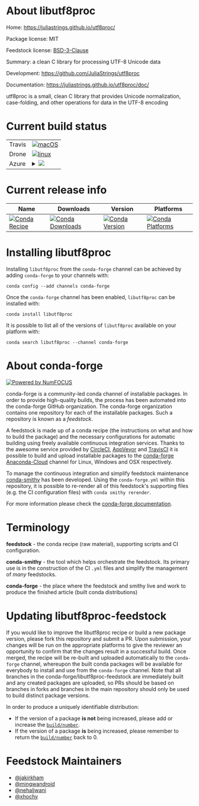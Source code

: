 About libutf8proc
=================

Home: https://juliastrings.github.io/utf8proc/

Package license: MIT

Feedstock license: [BSD-3-Clause](https://github.com/conda-forge/libutf8proc-feedstock/blob/master/LICENSE.txt)

Summary: a clean C library for processing UTF-8 Unicode data

Development: https://github.com/JuliaStrings/utf8proc

Documentation: https://juliastrings.github.io/utf8proc/doc/

utf8proc is a small, clean C library that provides Unicode normalization,
case-folding, and other operations for data in the UTF-8 encoding


Current build status
====================


<table><tr>
    <td>Travis</td>
    <td>
      <a href="https://travis-ci.com/conda-forge/libutf8proc-feedstock">
        <img alt="macOS" src="https://img.shields.io/travis/com/conda-forge/libutf8proc-feedstock/master.svg?label=macOS">
      </a>
    </td>
  </tr><tr>
    <td>Drone</td>
    <td>
      <a href="https://cloud.drone.io/conda-forge/libutf8proc-feedstock">
        <img alt="linux" src="https://img.shields.io/drone/build/conda-forge/libutf8proc-feedstock/master.svg?label=Linux">
      </a>
    </td>
  </tr>
    
  <tr>
    <td>Azure</td>
    <td>
      <details>
        <summary>
          <a href="https://dev.azure.com/conda-forge/feedstock-builds/_build/latest?definitionId=6069&branchName=master">
            <img src="https://dev.azure.com/conda-forge/feedstock-builds/_apis/build/status/libutf8proc-feedstock?branchName=master">
          </a>
        </summary>
        <table>
          <thead><tr><th>Variant</th><th>Status</th></tr></thead>
          <tbody><tr>
              <td>linux_64</td>
              <td>
                <a href="https://dev.azure.com/conda-forge/feedstock-builds/_build/latest?definitionId=6069&branchName=master">
                  <img src="https://dev.azure.com/conda-forge/feedstock-builds/_apis/build/status/libutf8proc-feedstock?branchName=master&jobName=linux&configuration=linux_64_" alt="variant">
                </a>
              </td>
            </tr><tr>
              <td>linux_aarch64</td>
              <td>
                <a href="https://dev.azure.com/conda-forge/feedstock-builds/_build/latest?definitionId=6069&branchName=master">
                  <img src="https://dev.azure.com/conda-forge/feedstock-builds/_apis/build/status/libutf8proc-feedstock?branchName=master&jobName=linux&configuration=linux_aarch64_" alt="variant">
                </a>
              </td>
            </tr><tr>
              <td>linux_ppc64le</td>
              <td>
                <a href="https://dev.azure.com/conda-forge/feedstock-builds/_build/latest?definitionId=6069&branchName=master">
                  <img src="https://dev.azure.com/conda-forge/feedstock-builds/_apis/build/status/libutf8proc-feedstock?branchName=master&jobName=linux&configuration=linux_ppc64le_" alt="variant">
                </a>
              </td>
            </tr><tr>
              <td>osx_64</td>
              <td>
                <a href="https://dev.azure.com/conda-forge/feedstock-builds/_build/latest?definitionId=6069&branchName=master">
                  <img src="https://dev.azure.com/conda-forge/feedstock-builds/_apis/build/status/libutf8proc-feedstock?branchName=master&jobName=osx&configuration=osx_64_" alt="variant">
                </a>
              </td>
            </tr><tr>
              <td>osx_arm64</td>
              <td>
                <a href="https://dev.azure.com/conda-forge/feedstock-builds/_build/latest?definitionId=6069&branchName=master">
                  <img src="https://dev.azure.com/conda-forge/feedstock-builds/_apis/build/status/libutf8proc-feedstock?branchName=master&jobName=osx&configuration=osx_arm64_" alt="variant">
                </a>
              </td>
            </tr><tr>
              <td>win_64</td>
              <td>
                <a href="https://dev.azure.com/conda-forge/feedstock-builds/_build/latest?definitionId=6069&branchName=master">
                  <img src="https://dev.azure.com/conda-forge/feedstock-builds/_apis/build/status/libutf8proc-feedstock?branchName=master&jobName=win&configuration=win_64_" alt="variant">
                </a>
              </td>
            </tr>
          </tbody>
        </table>
      </details>
    </td>
  </tr>
</table>

Current release info
====================

| Name | Downloads | Version | Platforms |
| --- | --- | --- | --- |
| [![Conda Recipe](https://img.shields.io/badge/recipe-libutf8proc-green.svg)](https://anaconda.org/conda-forge/libutf8proc) | [![Conda Downloads](https://img.shields.io/conda/dn/conda-forge/libutf8proc.svg)](https://anaconda.org/conda-forge/libutf8proc) | [![Conda Version](https://img.shields.io/conda/vn/conda-forge/libutf8proc.svg)](https://anaconda.org/conda-forge/libutf8proc) | [![Conda Platforms](https://img.shields.io/conda/pn/conda-forge/libutf8proc.svg)](https://anaconda.org/conda-forge/libutf8proc) |

Installing libutf8proc
======================

Installing `libutf8proc` from the `conda-forge` channel can be achieved by adding `conda-forge` to your channels with:

```
conda config --add channels conda-forge
```

Once the `conda-forge` channel has been enabled, `libutf8proc` can be installed with:

```
conda install libutf8proc
```

It is possible to list all of the versions of `libutf8proc` available on your platform with:

```
conda search libutf8proc --channel conda-forge
```


About conda-forge
=================

[![Powered by NumFOCUS](https://img.shields.io/badge/powered%20by-NumFOCUS-orange.svg?style=flat&colorA=E1523D&colorB=007D8A)](http://numfocus.org)

conda-forge is a community-led conda channel of installable packages.
In order to provide high-quality builds, the process has been automated into the
conda-forge GitHub organization. The conda-forge organization contains one repository
for each of the installable packages. Such a repository is known as a *feedstock*.

A feedstock is made up of a conda recipe (the instructions on what and how to build
the package) and the necessary configurations for automatic building using freely
available continuous integration services. Thanks to the awesome service provided by
[CircleCI](https://circleci.com/), [AppVeyor](https://www.appveyor.com/)
and [TravisCI](https://travis-ci.com/) it is possible to build and upload installable
packages to the [conda-forge](https://anaconda.org/conda-forge)
[Anaconda-Cloud](https://anaconda.org/) channel for Linux, Windows and OSX respectively.

To manage the continuous integration and simplify feedstock maintenance
[conda-smithy](https://github.com/conda-forge/conda-smithy) has been developed.
Using the ``conda-forge.yml`` within this repository, it is possible to re-render all of
this feedstock's supporting files (e.g. the CI configuration files) with ``conda smithy rerender``.

For more information please check the [conda-forge documentation](https://conda-forge.org/docs/).

Terminology
===========

**feedstock** - the conda recipe (raw material), supporting scripts and CI configuration.

**conda-smithy** - the tool which helps orchestrate the feedstock.
                   Its primary use is in the construction of the CI ``.yml`` files
                   and simplify the management of *many* feedstocks.

**conda-forge** - the place where the feedstock and smithy live and work to
                  produce the finished article (built conda distributions)


Updating libutf8proc-feedstock
==============================

If you would like to improve the libutf8proc recipe or build a new
package version, please fork this repository and submit a PR. Upon submission,
your changes will be run on the appropriate platforms to give the reviewer an
opportunity to confirm that the changes result in a successful build. Once
merged, the recipe will be re-built and uploaded automatically to the
`conda-forge` channel, whereupon the built conda packages will be available for
everybody to install and use from the `conda-forge` channel.
Note that all branches in the conda-forge/libutf8proc-feedstock are
immediately built and any created packages are uploaded, so PRs should be based
on branches in forks and branches in the main repository should only be used to
build distinct package versions.

In order to produce a uniquely identifiable distribution:
 * If the version of a package **is not** being increased, please add or increase
   the [``build/number``](https://conda.io/docs/user-guide/tasks/build-packages/define-metadata.html#build-number-and-string).
 * If the version of a package **is** being increased, please remember to return
   the [``build/number``](https://conda.io/docs/user-guide/tasks/build-packages/define-metadata.html#build-number-and-string)
   back to 0.

Feedstock Maintainers
=====================

* [@jakirkham](https://github.com/jakirkham/)
* [@mingwandroid](https://github.com/mingwandroid/)
* [@nehaljwani](https://github.com/nehaljwani/)
* [@xhochy](https://github.com/xhochy/)

